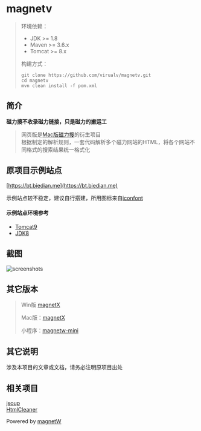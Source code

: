 # magnetv

> 环境依赖：
> - JDK >= 1.8
> - Maven >= 3.6.x
> - Tomcat >= 8.x
>
> 构建方式：
> ```shell
> git clone https://github.com/virualv/magnetv.git
> cd magnetv
> mvn clean install -f pom.xml
> ```

## 简介
__磁力搜不收录磁力链接，只是磁力的搬运工__  
>
>网页版是[Mac版磁力搜](https://github.com/youusername/magnetX)的衍生项目  
>根据制定的解析规则，一套代码解析多个磁力网站的HTML，将各个网站不同格式的搜索结果统一格式化

## 原项目示例站点
[https://bt.biedian.me](https://bt.biedian.me)

示例站点较不稳定，建议自行搭建，所用图标来自[iconfont](https://www.iconfont.cn)  

#### 示例站点环境参考
* [Tomcat9](https://tomcat.apache.org/download-90.cgi)
* [JDK8](https://www.oracle.com/technetwork/java/javase/downloads/jdk8-downloads-2133151.html)


## 截图
![screenshots](screenshots/5.gif)

## 其它版本
> Win版 [magnetX](https://github.com/xiandanin/magnetW)
>
> Mac版：[magnetX](https://github.com/youusername/magnetX)
> 
> 小程序：[magnetw-mini](https://github.com/dengyuhan/magnetw-mini)

## 其它说明
涉及本项目的文章或文档，请务必注明原项目出处

## 相关项目
[jsoup](https://github.com/jhy/jsoup)  
[HtmlCleaner](https://mvnrepository.com/artifact/net.sourceforge.htmlcleaner/htmlcleaner)

Powered by [magnetW](https://github.com/dengyuhan/magnetW)
